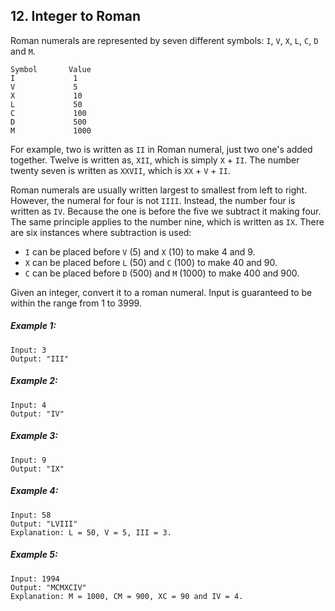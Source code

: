 ## 12. Integer to Roman
Roman numerals are represented by seven different symbols: ```I```, ```V```, ```X```, ```L```, ```C```, ```D``` and ```M```.
```
Symbol       Value
I             1
V             5
X             10
L             50
C             100
D             500
M             1000
```
For example, two is written as ```II``` in Roman numeral, just two one's added together. Twelve is written as, ```XII```, which is simply ```X``` + ```II```. The number twenty seven is written as ```XXVII```, which is ```XX``` + ```V``` + ```II```.

Roman numerals are usually written largest to smallest from left to right. However, the numeral for four is not ```IIII```. Instead, the number four is written as ```IV```. Because the one is before the five we subtract it making four. The same principle applies to the number nine, which is written as ```IX```. There are six instances where subtraction is used:

* ```I``` can be placed before ```V``` (5) and ```X``` (10) to make 4 and 9.
* ```X``` can be placed before ```L``` (50) and ```C``` (100) to make 40 and 90.
* ```C``` can be placed before ```D``` (500) and ```M``` (1000) to make 400 and 900.

Given an integer, convert it to a roman numeral. Input is guaranteed to be within the range from 1 to 3999.

##### Example 1:
```
Input: 3
Output: "III"
```
##### Example 2:
```
Input: 4
Output: "IV"
```
##### Example 3:
```
Input: 9
Output: "IX"
```
##### Example 4:
```
Input: 58
Output: "LVIII"
Explanation: L = 50, V = 5, III = 3.
```
##### Example 5:
```
Input: 1994
Output: "MCMXCIV"
Explanation: M = 1000, CM = 900, XC = 90 and IV = 4.
```